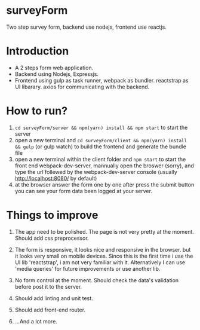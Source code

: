 # surveyForm
Two step survey form, backend use nodejs, frontend use reactjs.

# Introduction
* A 2 steps form web application. 
* Backend using Nodejs, Expressjs.
* Frontend using gulp as task runner, webpack as bundler. reactstrap as UI libarary. axios for communicating with the backend.

# How to run?
1. `cd surveyForm/server && npm(yarn) install && npm start` to start the server
2. open a new terminal and `cd surveyForm/client && npm(yarn) install && gulp` (or gulp watch) to build the frontend and generate the bundle file
3. open a new terminal within the client folder and `npm start` to start the front end webpack-dev-server, mannually open the broswer (sorry), and type the url follewed by the webpack-dev-server console (usually [http://localhost:8080/]([http://localhost:8080/) by default)
4. at the browser answer the form one by one after press the submit button you can see your form data been logged at your server.

# Things to improve
1. The app need to be polished. The page is not very pretty at the moment. Should add css preprocessor.

2. The form is responsive, it looks nice and responsive in the browser. but it looks very small on mobile devices. Since this is the first time i use the UI lib 'reactstrap', i am not very familiar with it. Alternatively I can use 'media queries' for future improvements or use another lib.

3. No form control at the moment. Should check the data's validation before post it to the server.

4. Should add linting and unit test.

5. Should add front-end router.

6. ...And a lot more.
